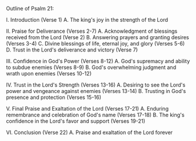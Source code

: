 Outline of Psalm 21:

I. Introduction (Verse 1)
   A. The king's joy in the strength of the Lord
   
II. Praise for Deliverance (Verses 2-7)
   A. Acknowledgment of blessings received from the Lord (Verse 2)
   B. Answering prayers and granting desires (Verses 3-4)
   C. Divine blessings of life, eternal joy, and glory (Verses 5-6)
   D. Trust in the Lord's deliverance and victory (Verse 7)

III. Confidence in God's Power (Verses 8-12)
    A. God's supremacy and ability to subdue enemies (Verses 8-9)
    B. God's overwhelming judgment and wrath upon enemies (Verses 10-12)

IV. Trust in the Lord's Strength (Verses 13-16)
    A. Desiring to see the Lord's power and vengeance against enemies (Verses 13-14)
    B. Trusting in God's presence and protection (Verses 15-16)

V. Final Praise and Exaltation of the Lord (Verses 17-21)
   A. Enduring remembrance and celebration of God's name (Verses 17-18)
   B. The king's confidence in the Lord's favor and support (Verses 19-21)

VI. Conclusion (Verse 22)
    A. Praise and exaltation of the Lord forever